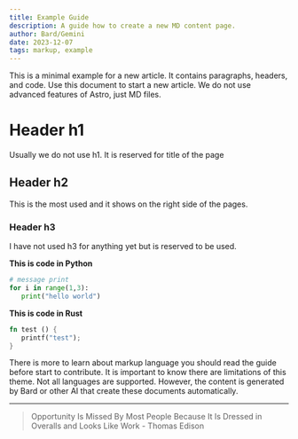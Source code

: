 ```yaml
---
title: Example Guide
description: A guide how to create a new MD content page.
author: Bard/Gemini
date: 2023-12-07
tags: markup, example
---
```


This is a minimal example for a new article. It contains paragraphs, headers, and code.
Use this document to start a new article. We do not use advanced features of Astro, just MD files.

# Header h1

Usually we do not use h1. It is reserved for title of the page

## Header h2

This is the most used and it shows on the right side of the pages.

### Header h3

I have not used h3 for anything yet but is reserved to be used.

**This is code in Python**

```python
# message print
for i in range(1,3):
   print("hello world")
```

**This is code in Rust**

```rust
fn test () {
   printf("test");
}
```

There is more to learn about markup language you should read the guide before start to contribute. It is important to know there are limitations of this theme. Not all languages are supported. However, the content is generated by Bard or other AI that create these documents automatically.

-------

> Opportunity Is Missed By Most People Because It Is Dressed in Overalls and Looks Like Work - Thomas Edison
